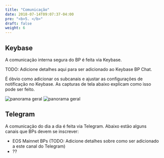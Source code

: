 ```yaml
---
title: "Comunicação"
date: 2018-07-14T09:07:37-04:00
pre: "<b>5. </b>"
draft: false
weight: 6
---
```


## Keybase 

A comunicação interna segura do BP é feita via Keybase. 

TODO: Adicione detalhes aqui para ser adicionado ao Keybase BP Chat.  

É óbvio como adicionar os subcanais e ajustar as configurações de notificação no Keybase. As capturas de tela abaixo explicam como isso pode ser feito. 

![panorama geral](/BP/communication/images/enablechannels.png)
![panorama geral](/BP/communication/images/notifications.png)

## Telegram

A comunicação do dia a dia é feita via Telegram. Abaixo estão alguns canais que BPs devem se inscrever:

- EOS Mainnet BPs (TODO: Adicione detalhes sobre como ser adicionado a este canal do Telegram)
- ?? 



